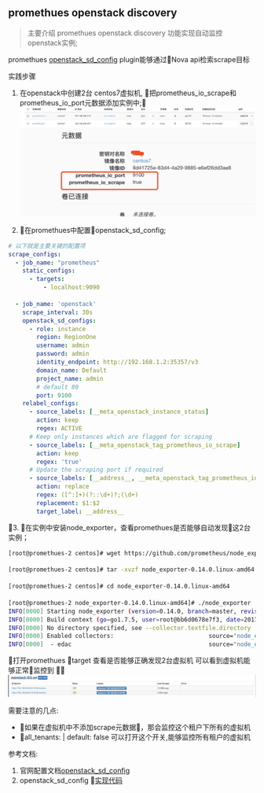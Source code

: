 
## promethues openstack discovery

>   主要介绍 promethues openstack discovery 功能实现自动监控openstack实例;

promethues [openstack_sd_config](https://prometheus.io/docs/prometheus/latest/configuration/configuration/#openstack_sd_config) plugin能够通过Nova api检索scrape目标

实践步骤
1.  在openstack中创建2台 centos7虚拟机, 把prometheus_io_scrape和prometheus_io_port元数据添加实例中;
![](images/2018-12-31-13-13-38.png)
![](images/2018-12-31-12-59-45.png)


2. 在promethues中配置openstack_sd_config;

```yaml
# 以下就是主要关键的配置项
scrape_configs:
  - job_name: "prometheus"
    static_configs:
      - targets:
          - localhost:9090
  
  - job_name: 'openstack'
    scrape_interval: 30s
    openstack_sd_configs:
      - role: instance
        region: RegionOne
        username: admin
        password: admin
        identity_endpoint: http://192.168.1.2:35357/v3
        domain_name: Default
        project_name: admin
        # default 80
        port: 9100  
    relabel_configs:
      - source_labels: [__meta_openstack_instance_status]
        action: keep
        regex: ACTIVE
      # Keep only instances which are flagged for scraping
      - source_labels: [__meta_openstack_tag_prometheus_io_scrape]
        action: keep
        regex: 'true'
      # Update the scraping port if required
      - source_labels: [__address__, __meta_openstack_tag_prometheus_io_port]
        action: replace
        regex: ([^:]+)(?::\d+)?;(\d+)
        replacement: $1:$2
        target_label: __address__
```
3. 在实例中安装node_exporter，查看promethues是否能够自动发现这2台实例；
```bash
[root@promethues-2 centos]# wget https://github.com/prometheus/node_exporter/releases/download/v0.14.0/node_exporter-0.14.0.linux-amd64.tar.gz

[root@promethues-2 centos]# tar -xvzf node_exporter-0.14.0.linux-amd64.tar.gz

[root@promethues-2 centos]# cd node_exporter-0.14.0.linux-amd64

[root@promethues-2 node_exporter-0.14.0.linux-amd64]# ./node_exporter
INFO[0000] Starting node_exporter (version=0.14.0, branch=master, revision=840ba5dcc71a084a3bc63cb6063003c1f94435a6)  source="node_exporter.go:140"
INFO[0000] Build context (go=go1.7.5, user=root@bb6d0678e7f3, date=20170321-12:12:54)  source="node_exporter.go:141"
INFO[0000] No directory specified, see --collector.textfile.directory  source="textfile.go:57"
INFO[0000] Enabled collectors:                           source="node_exporter.go:160"
INFO[0000]  - edac                                       source="node_exporter.go:162"

```

打开promethues target 查看是否能够正确发现2台虚拟机
可以看到虚拟机能够正常监控到
![](images/2018-12-31-13-15-06.png)


需要注意的几点:
* 如果在虚拟机中不添加scrape元数据，那会监控这个租户下所有的虚拟机
* all_tenants: <boolean> | default: false 可以打开这个开关,能够监控所有租户的虚拟机

参考文档: 
1. 官网配置文档[openstack_sd_config](https://prometheus.io/docs/prometheus/latest/configuration/configuration/#openstack_sd_config)
2. openstack_sd_config [实现代码](https://github.com/prometheus/prometheus/blob/master/discovery/openstack/openstack.go)